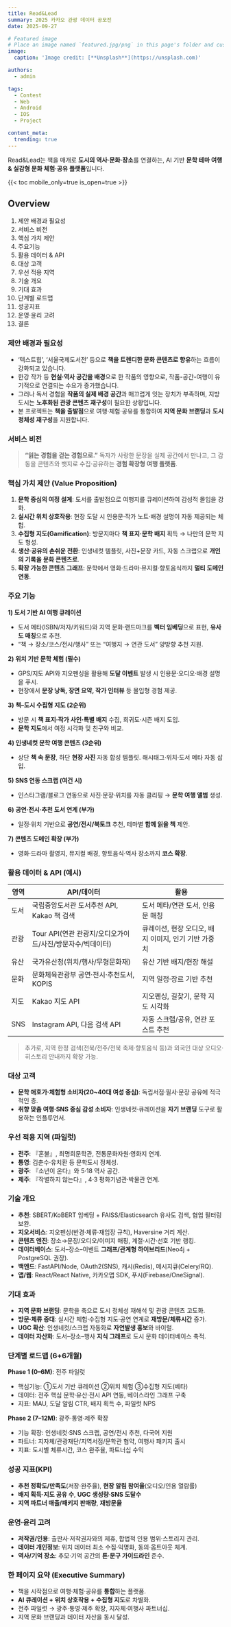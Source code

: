 ```yaml
---
title: Read&Lead
summary: 2025 카카오 관광 데이터 공모전 
date: 2025-09-27

# Featured image
# Place an image named `featured.jpg/png` in this page's folder and customize its options here.
image:
  caption: 'Image credit: [**Unsplash**](https://unsplash.com)'

authors:
  - admin

tags:
  - Contest
  - Web
  - Android
  - IOS
  - Project

content_meta:
  trending: true
---
```


Read&Lead는 책을 매개로 **도시의 역사·문화·장소**를 연결하는, AI 기반 **문학 테마 여행 & 실감형 문화 체험·공유 플랫폼**입니다.

{{< toc mobile_only=true is_open=true >}}

## Overview

1. 제안 배경과 필요성
2. 서비스 비전
3. 핵심 가치 제안
4. 주요기능
5. 활용 데이터 & API
6. 대상 고객
7. 우선 적용 지역 
8. 기술 개요
9. 기대 효과
10. 단계별 로드맵
11. 성공지표
12. 운영·윤리 고려
13. 결론




### 제안 배경과 필요성

* ‘텍스트힙’, ‘서울국제도서전’ 등으로 **책을 트렌디한 문화 콘텐츠로 향유**하는 흐름이 강화되고 있습니다.
* 한강 작가 등 **현실·역사 공간을 배경**으로 한 작품의 영향으로, 작품-공간-여행이 유기적으로 연결되는 수요가 증가했습니다.
* 그러나 독서 경험을 **작품의 실제 배경 공간**과 매끄럽게 잇는 장치가 부족하며, 지방 도시는 **노후화된 관광 콘텐츠 재구성**이 필요한 상황입니다.
* 본 프로젝트는 **책을 출발점**으로 여행·체험·공유를 통합하여 **지역 문화 브랜딩**과 **도시 정체성 재구성**을 지원합니다.


### 서비스 비전

> **“읽는 경험을 걷는 경험으로.”**
> 독자가 사랑한 문장을 실제 공간에서 만나고, 그 감동을 콘텐츠와 뱃지로 수집·공유하는 **경험 확장형 여행 플랫폼**.


### 핵심 가치 제안 (Value Proposition)

1. **문학 중심의 여정 설계**: 도서를 출발점으로 여행지를 큐레이션하여 감성적 몰입을 강화.
2. **실시간 위치 상호작용**: 현장 도달 시 인용문·작가 노트·배경 설명이 자동 제공되는 체험.
3. **수집형 지도(Gamification)**: 방문지마다 **책 표지·문학 배지** 획득 → 나만의 문학 지도 형성.
4. **생산·공유의 손쉬운 전환**: 인생네컷 템플릿, 사진+문장 카드, 자동 스크랩으로 **개인의 기록을 문화 콘텐츠로**.
5. **확장 가능한 콘텐츠 그래프**: 문학에서 영화·드라마·뮤지컬·향토음식까지 **멀티 도메인 연동**.


### 주요 기능

**1) 도서 기반 AI 여행 큐레이션**

* 도서 메타(ISBN/저자/키워드)와 지역 문화·랜드마크를 **벡터 임베딩**으로 표현, **유사도 매칭**으로 추천.
* “책 → 장소/코스/전시/행사” 또는 “여행지 → 연관 도서” 양방향 추천 지원.

**2) 위치 기반 문학 체험 (필수)**

* GPS/지도 API와 지오펜싱을 활용해 **도달 이벤트** 발생 시 인용문·오디오·배경 설명을 푸시.
* 현장에서 **문장 낭독, 장면 요약, 작가 인터뷰** 등 몰입형 경험 제공.

**3) 책–도시 수집형 지도 (2순위)**

* 방문 시 **책 표지·작가 사인·특별 배지** 수집, 희귀도·시즌 배지 도입.
* **문학 지도**에서 여정 시각화 및 친구와 비교.

**4) 인생네컷 문학 여행 콘텐츠 (3순위)**

* 상단 **책 속 문장**, 하단 **현장 사진** 자동 합성 템플릿. 해시태그·위치·도서 메타 자동 삽입.

**5) SNS 연동 스크랩 (여건 시)**

* 인스타그램/블로그 연동으로 사진·문장·위치를 자동 클리핑 → **문학 여행 앨범** 생성.

**6) 공연·전시·추천 도서 연계 (부가)**

* 일정·위치 기반으로 **공연/전시/북토크** 추천, 테마별 **함께 읽을 책** 제안.

**7) 콘텐츠 도메인 확장 (부가)**

* 영화·드라마 촬영지, 뮤지컬 배경, 향토음식·역사 장소까지 **코스 확장**.



### 활용 데이터 & API (예시)

| 영역  | API/데이터                              | 활용                              |
| --- | ------------------------------------ | ------------------------------- |
| 도서  | 국립중앙도서관 도서추천 API, Kakao 책 검색         | 도서 메타/연관 도서, 인용문 매칭             |
| 관광  | Tour API(연관 관광지/오디오가이드/사진/방문자수/빅데이터) | 큐레이션, 현장 오디오, 배지 이미지, 인기 기반 가중치 |
| 유산  | 국가유산청(위치/행사/무형문화재)                   | 유산 기반 배지/현장 해설                  |
| 문화  | 문화체육관광부 공연·전시·추천도서, KOPIS            | 지역 일정·장르 기반 추천                  |
| 지도  | Kakao 지도 API                         | 지오펜싱, 길찾기, 문학 지도 시각화            |
| SNS | Instagram API, 다음 검색 API             | 자동 스크랩/공유, 연관 포스트 추천            |

> 추가로, 지역 한정 검색(전북/전주/전북 축제·향토음식 등)과 외국인 대상 오디오·히스토리 안내까지 확장 가능.


### 대상 고객

* **문학 애호가·체험형 소비자(20~40대 여성 중심)**: 독립서점·필사·문장 공유에 적극적인 층.
* **취향 맞춤 여행·SNS 중심 감성 소비자**: 인생네컷·큐레이션을 **자기 브랜딩** 도구로 활용하는 인플루언서.



### 우선 적용 지역 (파일럿)

* **전주**: 『혼불』, 최명희문학관, 전통문화자원·영화지 연계.
* **통영**: 김춘수·유치환 등 문학도시 정체성.
* **광주**: 『소년이 온다』와 5·18 역사 공간.
* **제주**: 『작별하지 않는다』, 4·3 평화기념관·박물관 연계.



### 기술 개요

* **추천**: SBERT/KoBERT 임베딩 + FAISS/Elasticsearch 유사도 검색, 협업 필터링 보완.
* **지오서비스**: 지오펜싱(반경·체류·재입장 규칙), Haversine 거리 계산.
* **콘텐츠 엔진**: 장소→문장/오디오/이미지 매핑, 계절·시간·선호 기반 랭킹.
* **데이터베이스**: 도서–장소–이벤트 **그래프/관계형 하이브리드**(Neo4j + PostgreSQL 권장).
* **백엔드**: FastAPI/Node, OAuth2(SNS), 캐시(Redis), 메시지큐(Celery/RQ).
* **앱/웹**: React/React Native, 카카오맵 SDK, 푸시(Firebase/OneSignal).



### 기대 효과

* **지역 문화 브랜딩**: 문학을 축으로 도시 정체성 재해석 및 관광 콘텐츠 고도화.
* **방문·체류 증대**: 실시간 체험·수집형 지도·공연 연계로 **재방문/체류시간** 증가.
* **UGC 확산**: 인생네컷/스크랩 자동화로 **자연발생 홍보**와 바이럴.
* **데이터 자산화**: 도서–장소–행사 **지식 그래프**로 도시 문화 데이터베이스 축적.



### 단계별 로드맵 (6+6개월)

**Phase 1 (0–6M)**: 전주 파일럿

* 핵심기능: ①도서 기반 큐레이션 ②위치 체험 ③수집형 지도(베타)
* 데이터: 전주 핵심 문학·유산·전시 API 연동, 베이스라인 그래프 구축
* 지표: MAU, 도달 알림 CTR, 배지 획득 수, 파일럿 NPS

**Phase 2 (7–12M)**: 광주·통영·제주 확장

* 기능 확장: 인생네컷·SNS 스크랩, 공연/전시 추천, 다국어 지원
* 파트너: 지자체/관광재단/지역서점/문학관 협약, 여행사 패키지 출시
* 지표: 도시별 체류시간, 코스 완주율, 파트너십 수익



### 성공 지표(KPI)

* **추천 정확도/만족도**(저장·완주율), **현장 알림 참여율**(오디오/인용 열람률)
* **배지 획득·지도 공유 수**, **UGC 생성량·SNS 도달수**
* **지역 파트너 매출/패키지 판매량**, **재방문율**



### 운영·윤리 고려

* **저작권/인용**: 출판사·저작권자와의 제휴, 합법적 인용 범위·스토리지 관리.
* **데이터 개인정보**: 위치 데이터 최소 수집·익명화, 동의·옵트아웃 체계.
* **역사/기억 장소**: 추모·기억 공간의 **톤·문구 가이드라인** 준수.



### 한 페이지 요약 (Executive Summary)

* 책을 시작점으로 여행·체험·공유를 **통합**하는 플랫폼.
* **AI 큐레이션 + 위치 상호작용 + 수집형 지도**로 차별화.
* 전주 파일럿 → 광주·통영·제주 확장, 지자체·여행사 파트너십.
* 지역 문화 브랜딩과 데이터 자산을 동시 달성.
